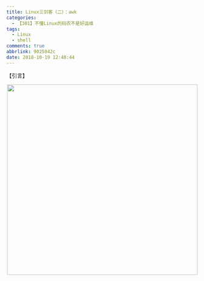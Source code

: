 ```yaml
---
title: Linux三剑客（二）：awk
categories:
  - 【301】不懂Linux的码农不是好运维
tags:
  - Linux
  - shell
comments: true
abbrlink: 9025042c
date: 2018-10-19 12:48:44
---
```

【引言】
<div align=center><img src="/img/2018/2018-10-20-03.jpg" width="500"/></div>
<!-- more -->
